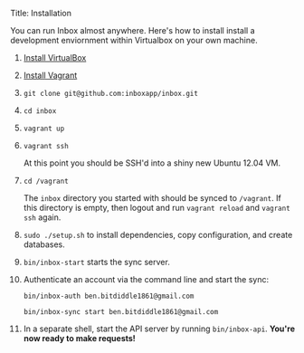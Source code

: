 Title:   Installation

You can run Inbox almost anywhere. Here's how to install install a development enviornment within Virtualbox on your own machine.

1. [Install VirtualBox](https://www.virtualbox.org/wiki/Downloads)

2. [Install Vagrant](http://www.vagrantup.com/downloads.html)

3. `git clone git@github.com:inboxapp/inbox.git`

4. `cd inbox`

5. `vagrant up`

6. `vagrant ssh`

    At this point you should be SSH'd into a shiny new Ubuntu 12.04 VM.

7. `cd /vagrant`

    The `inbox` directory you started with should be synced to `/vagrant`. If this directory is empty, then logout and run `vagrant reload` and `vagrant ssh` again.

8. `sudo ./setup.sh` to install dependencies, copy configuration, and create databases.

9. `bin/inbox-start` starts the sync server.

10. Authenticate an account via the command line and start the sync:

        bin/inbox-auth ben.bitdiddle1861@gmail.com

        bin/inbox-sync start ben.bitdiddle1861@gmail.com

11. In a separate shell, start the API server by running `bin/inbox-api`. **You're now ready to make requests!**
